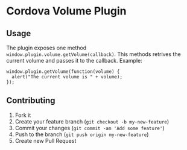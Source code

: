 Cordova Volume Plugin
==================================

## Usage

The plugin exposes one method
`window.plugin.volume.getVolume(callback)`. This methods retrives the
current volume and passes it to the callback. Example:

```
window.plugin.getVolume(function(volume) {
  alert("The current volume is " + volume);
});
```

## Contributing

1. Fork it
2. Create your feature branch (`git checkout -b my-new-feature`)
3. Commit your changes (`git commit -am 'Add some feature'`)
4. Push to the branch (`git push origin my-new-feature`)
5. Create new Pull Request
